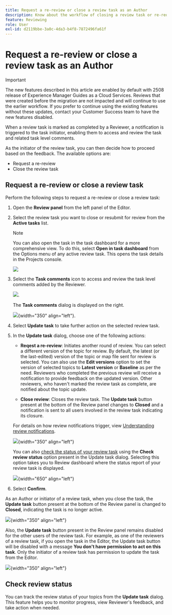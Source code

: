 ```yaml
---
title: Request a re-review or close a review task as an Author
description: Know about the workflow of closing a review task or re-requesting a review as an Author in Experience Manager Guides.
feature: Reviewing
role: User
exl-id: d2119bbe-3a0c-4da3-b4f8-7872496fa61f
---
```

# Request a re-review or close a review task as an Author

>[!IMPORTANT]
>
> The new features described in this article are enabled by default with 2508 release of Experience Manager Guides as a Cloud Services. Reviews that were created before the migration are not impacted and will continue to use the earlier workflow. If you prefer to continue using the existing features without these updates, contact your Customer Success team to have the new features disabled. 

When a review task is marked as completed by a Reviewer, a notification is triggered to the task initiator, enabling them to access and review the task and related task level comments. 

As the initiator of the review task, you can then decide how to proceed based on the feedback. The available options are:

- Request a re-review
- Close the review task

## Request a re-review or close a review task 

 Perform the following steps to request a re-review or close a review task:

1. Open the **Review panel** from the left panel of the Editor.
2. Select the review task you want to close or resubmit for review from the **Active tasks** list.
    
    >[!NOTE]
    >
    > You can also open the task in the task dashboard for a more comprehensive view. To do this, select **Open in task dashboard** from the Options menu of any active review task. This opens the task details in the Projects console.

    ![](images/task-dashboard-selection-author-view.png)
3. Select the **Task comments** icon to access and review the task level comments added by the Reviewer.

    ![](images/task-comments-selection-author-view.png).

    The **Task comments** dialog is displayed on the right. 

    ![](images/task-comments-dialog-editor.png){width="350" align="left"}.
4. Select **Update task** to take further action on the selected review task.      
5. In the **Update task** dialog, choose one of the following actions:
    
    - **Reqest a re-review**: Initiates another round of review. You can select a different version of the topic for review. By default, the latest (or the last-edited) version of the topic or map file sent for review is selected. You can also use the **Edit versions** option to set the version of selected topics to **Latest version** or **Baseline** as per the need.  Reviewers who completed the previous review will receive a notification to provide feedback on the updated version. Other reviewers, who haven't marked the review task as complete, are notified about the topic update.       

    - **Close review**: Closes the review task. The **Update task** button present at the bottom of the Review panel changes to **Closed** and a notification is sent to all users involved in the review task indicating its closure.
    
    For details on how review notifications trigger, view [Understanding review notifications](./review-understanding-review-notifications.md).

    ![](images/update-task-dialog.png){width="350" align="left"}
    
    You can also [check the status of your review task](./review-manage-tasks-review-dashboard.md#check-the-status-of-a-review-task-check-review-status-id199rf0a0uhs) using the **Check review status** option present in the Update task dialog. Selecting this option takes you to Review dashboard where the status report of your review task is displayed. 
    
    ![](images/check-review-status-icon.png){width="650" align="left"}
      
6. Select **Confirm**.


As an Author or initiator of a review task, when you close the task, the **Update task** button present at the bottom of the Review panel is changed to **Closed**, indicating the task is no longer active. 

 ![](images/review-task-status-closed-review-panel.png){width="350" align="left"}
    
Also, the **Update task** button present in the Review panel remains disabled for the other users of the review task. For example, as one of the reviewers of a review task, if you open the task in the Editor, the Update task button will be disabled with a message **You don't have permission to act on this task**. Only the initiator of a review task has permission to update the task from the Editor. 

 ![](images/update-task-button-disabled.png){width="350" align="left"}

## Check review status 

You can track the review status of your topics from the **Update task** dialog. This feature helps you to monitor progress, view Reviewer's feedback, and take action when needed. 



